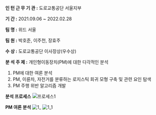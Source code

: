 **인 턴 근 무 기 관 :** 도로교통공단 서울지부
 
**기 간 :** 2021.09.06 ~ 2022.02.28
 
**팀 명 :** 위드 서울
 
**팀 원 :** 박호준, 이주천, 장효주

**수 상 :** 도로교통공단 이사장상(우수상)


**분 석 주 제 :** 개인형이동장치(PM)에 대한 다각적인 분석 

1. PM에 대한 여론 분석
2. PM, 이륜차, 자전거를 분류하는 로지스틱 회귀 모형 구축 및 관련 요인 탐색
3. PM 주행 위반 알고리즘 개발


**분석 프로세스**
![프로세스1](https://user-images.githubusercontent.com/91238910/165714567-917fc3de-fc77-482f-a0f6-f5ba60d32a4e.jpg)

**PM 여론 분석**
![1_](https://user-images.githubusercontent.com/91238910/165715145-aa56c481-9ff6-456a-870f-39d4ef28151f.png)
![1_1](https://user-images.githubusercontent.com/91238910/165715150-a59ef0dd-0451-4c5b-8117-f672ec8c4cc8.png)
